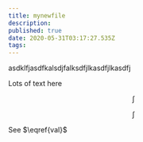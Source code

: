 ```yaml
---
title: mynewfile
description: 
published: true
date: 2020-05-31T03:17:27.535Z
tags: 
---
```


asdklfjasdfkalsdjfalksdfjlkasdfjlkasdfj




Lots of text here



$$
\int \tag{test}
$$

$$
\int \label{val}
$$

See $\eqref{val}$ 